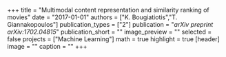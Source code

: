 +++
title = "Multimodal content representation and similarity ranking of movies"
date = "2017-01-01"
authors = ["K. Bougiatiotis","T. Giannakopoulos"]
publication_types = ["2"]
publication = "_arXiv preprint arXiv:1702.04815_"
publication_short = ""
image_preview = ""
selected = false
projects = ["Machine Learning"]
math = true
highlight = true
[header]
image = ""
caption = ""
+++

